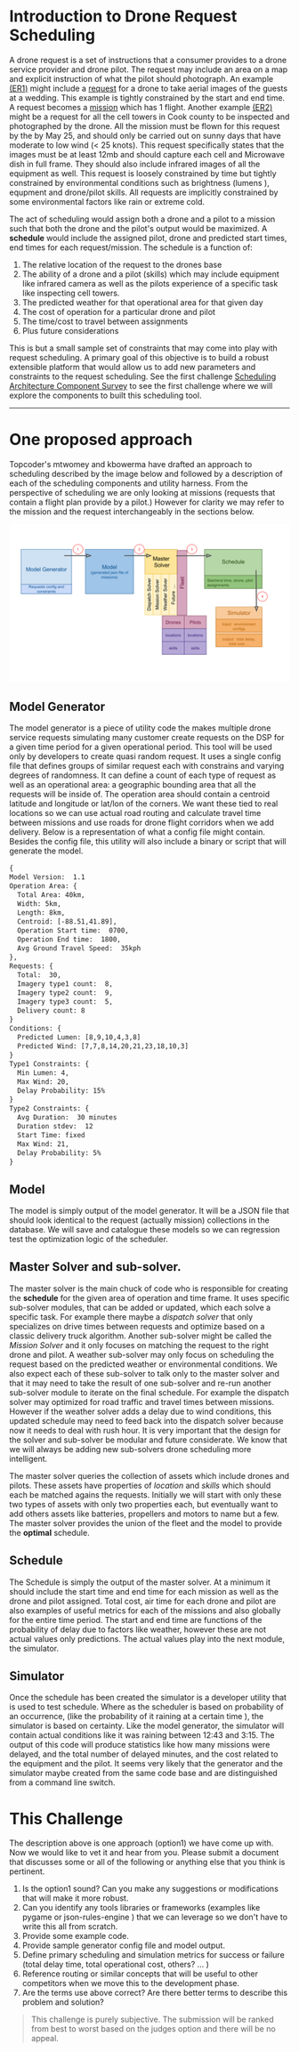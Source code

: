 # Introduction to Drone Request Scheduling
A drone request is a set of instructions that a consumer provides to a drone service provider and drone pilot.  The request may include an area on a map and explicit instruction of what the pilot should photograph.  An example [(ER1)](TODO) might include a [request](#request) for a drone to take aerial images of the guests at a wedding.  This example is tightly constrained by the start and end time.  A request becomes a [mission](#mission) which has 1 flight.   Another example [(ER2)](TODO) might be a request for all the cell towers in Cook county to be inspected and photographed by the drone.    All the mission must be flown for this request by the by May 25, and should only be carried out on sunny days that have moderate to low wind (< 25 knots).   This request specifically  states that the images must be at least 12mb and should capture each cell and Microwave dish in full frame.  They should also include infrared images of all the equipment as well.  This request is loosely constrained by time but tightly constrained by environmental conditions such as brightness (lumens ), equpment and drone/pilot skills.  All requests are implicitly constrained by some environmental factors like rain or extreme cold.

The act of scheduling would assign both a drone and a pilot to a mission such that both the drone and the pilot's output would be maximized. A **schedule** would include the assigned pilot, drone and predicted start times, end times for each request/mission.   The schedule is a function of:

  1. The relative location of the request to the drones base
  2. The ability of a drone and a pilot (skills) which may include equipment like infrared camera as well as the pilots experience of a specific task like inspecting cell towers.
  3. The predicted weather for that operational area for that given day
  4. The cost of operation for a particular drone and pilot
  5. The time/cost to travel between assignments
  6. Plus future considerations

This is but a small sample set of constraints that may come into play with request scheduling.  A primary goal of this objective is to build a robust extensible platform that would allow us to add new parameters and constraints to the request scheduling.  See the first challenge [Scheduling Architecture Component Survey](challenges/schedulingArchitectureComponentSurvey.md) to see the first challenge where we will explore the components to built this scheduling tool.

---

# One proposed approach
Topcoder's mtwomey and kbowerma have drafted an approach to scheduling described by the image below and followed by a description of each of the scheduling components and utility harness.  From the perspective of scheduling we are only looking at missions (requests that contain a flight plan provide by a pilot.)  However for clarity we  may refer to the mission and the request interchangeably in the sections below.

![](../img/schedulingApproach.svg)

## Model Generator
The model generator is a piece of utility code the makes multiple drone service requests simulating many customer create requests on the DSP for a given time period for a given operational period.   This tool will be used only by developers to create quasi random request.  It uses a single config file that defines groups of similar request each with constrains and varying degrees of randomness.  It can define a count of each type of request as well as an operational area:  a geographic bounding area that all the requests will be inside of.  The operation area should contain a centroid latitude and longitude or lat/lon of the corners.  We want these tied to real locations so we can use actual road routing and calculate travel time between missions and use roads for drone flight corridors when we add delivery.  Below is a representation of what a config file might contain.  Besides the config file, this utility will also include a binary or script that will generate the model.

```
{
Model Version:  1.1
Operation Area: {
  Total Area: 40km,
  Width: 5km,
  Length: 8km,
  Centroid: [-88.51,41.89],
  Operation Start time:  0700,
  Operation End time:  1800,
  Avg Ground Travel Speed:  35kph   
},
Requests: {
  Total:  30,
  Imagery type1 count:  8,
  Imagery type2 count:  9,
  Imagery type3 count:  5,
  Delivery count: 8
}
Conditions: {
  Predicted Lumen: [8,9,10,4,3,8]
  Predicted Wind: [7,7,8,14,20,21,23,18,10,3]
}
Type1 Constraints: {
  Min Lumen: 4,
  Max Wind: 20,
  Delay Probability: 15%
}
Type2 Constraints: {
  Avg Duration:  30 minutes
  Duration stdev:  12
  Start Time: fixed
  Max Wind: 21,
  Delay Probability: 5%
}
```

## Model

The model is simply output of the model generator.   It will be a JSON file that should look identical to the request (actually mission) collections in the database.  We will save and catalogue these models so we can regression test the optimization logic of the scheduler.

## Master Solver and sub-solver.
The master solver is the main chuck of code who is responsible for creating the **schedule** for the given area of operation and time frame.  It uses specific sub-solver modules, that can be added or updated, which each solve a specific task.   For example there maybe a *dispatch solver* that only specializes on drive times between requests and optimize based on a classic delivery truck algorithm.   Another sub-solver might be called the *Mission Solver* and it only focuses on matching the request to the right drone and pilot.  A weather sub-solver may only focus on scheduling the request based on the predicted weather or environmental conditions. We also expect each of these sub-solver to talk only to the master solver and that it may need to take the result of one sub-solver and re-run another sub-solver module to iterate on the final schedule.  For example the dispatch solver may optimized for road traffic and travel times between missions.   However if the weather solver adds a delay due to wind conditions, this updated schedule may need to feed back into the dispatch solver because now it needs to deal with rush hour. It is very important that the design for the solver and sub-solver be modular and future considerate.   We know that we will always be adding new sub-solvers drone scheduling more intelligent.  

The master solver queries the collection of assets which include drones and pilots.  These assets have properties of *location* and *skills* which should each be matched agains the requests.  Initially we  will start with only these two types of assets with only two properties each, but eventually want to add others assets like batteries, propellers and motors to name but a few.  The master solver provides the union of the fleet and the model to provide the **optimal** schedule.

## Schedule
The Schedule is simply the output of the master solver.   At a minimum it should include the start time and end time for each mission as well as the drone and pilot assigned.  Total cost, air time for each drone and pilot are also examples of useful metrics for each of the missions and also globally for the entire time period. The start and end time are functions of the probability of delay due to factors like weather, however these are not actual values only predictions.  The actual values play into the next module, the simulator.

## Simulator
Once the schedule has been created the simulator is a developer utility that is used to test schedule.   Where as the scheduler is based on probability of an occurrence, (like the probability of it raining at a certain time ), the simulator is based on certainty.   Like the model generator, the simulator will contain actual conditions like it was raining between 12:43 and 3:15.  The output of this code will produce statistics like how many missions were delayed, and the total number of delayed minutes,  and the cost related to the equipment and the pilot.  It seems very likely that the generator and the simulator maybe created from the same code base and are distinguished from a command line switch.

# This Challenge
The description above is one approach (option1) we have come up with.   Now we would like to vet it and hear from you.   Please submit a document that discusses some or all of the following or anything else that you think is pertinent.

1. Is the option1 sound?   Can you make any suggestions or modifications that will make it more robust.  
2. Can you identify any tools libraries or frameworks (examples like pygame or json-rules-engine ) that we can leverage so we don't have to write this all from scratch.
3. Provide some example code.
4. Provide sample generator config file and model output.
5. Define primary scheduling and simulation metrics for success or failure (total delay time, total operational cost,  others? ... )
4. Reference routing or similar concepts that will be useful to other competitors when we move this to the development phase.
5. Are the terms use above correct?   Are there better terms to describe this problem and solution?


>This challenge is purely subjective.   The submission will be ranked from best to worst based on the judges option and there will be no appeal.
